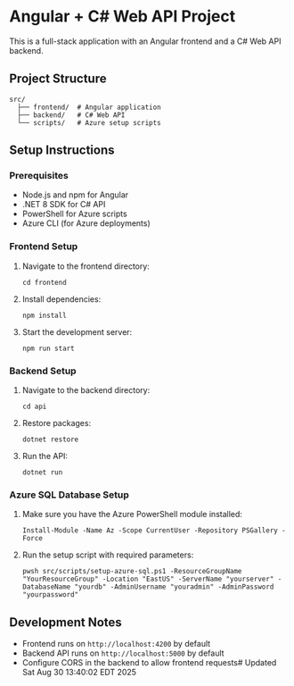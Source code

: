 # Angular + C# Web API Project

This is a full-stack application with an Angular frontend and a C# Web API backend.

## Project Structure

```
src/
  ├── frontend/  # Angular application
  ├── backend/   # C# Web API
  └── scripts/   # Azure setup scripts
```

## Setup Instructions

### Prerequisites
- Node.js and npm for Angular
- .NET 8 SDK for C# API
- PowerShell for Azure scripts
- Azure CLI (for Azure deployments)

### Frontend Setup
1. Navigate to the frontend directory:
   ```
   cd frontend
   ```

2. Install dependencies:
   ```
   npm install
   ```

3. Start the development server:
   ```
   npm run start
   ```

### Backend Setup
1. Navigate to the backend directory:
   ```
   cd api
   ```

2. Restore packages:
   ```
   dotnet restore
   ```

3. Run the API:
   ```
   dotnet run
   ```

### Azure SQL Database Setup
1. Make sure you have the Azure PowerShell module installed:
   ```
   Install-Module -Name Az -Scope CurrentUser -Repository PSGallery -Force
   ```

2. Run the setup script with required parameters:
   ```
   pwsh src/scripts/setup-azure-sql.ps1 -ResourceGroupName "YourResourceGroup" -Location "EastUS" -ServerName "yourserver" -DatabaseName "yourdb" -AdminUsername "youradmin" -AdminPassword "yourpassword"
   ```

## Development Notes
- Frontend runs on `http://localhost:4200` by default
- Backend API runs on `http://localhost:5000` by default
- Configure CORS in the backend to allow frontend requests# Updated Sat Aug 30 13:40:02 EDT 2025
